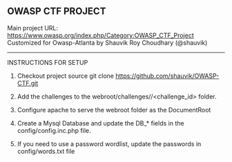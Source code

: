 OWASP CTF PROJECT
-----------------
Main project URL: https://www.owasp.org/index.php/Category:OWASP_CTF_Project
Customized for Owasp-Atlanta by Shauvik Roy Choudhary (@shauvik)

----------------------------------------------------------------------------

INSTRUCTIONS FOR SETUP

1. Checkout project source
git clone https://github.com/shauvik/OWASP-CTF.git

2. Add the challenges to the webroot/challenges/<type>/<challenge_id> folder. 

3. Configure apache to serve the webroot folder as the DocumentRoot

4. Create a Mysql Database and update the DB_* fields in the config/config.inc.php file.

5. If you need to use a password wordlist, update the passwords in config/words.txt file


